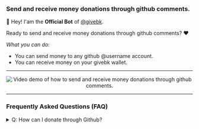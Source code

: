 ### Send and receive money donations through github comments. 

👋 Hey! I'am the **Official Bot** of [@givebk](https://github.com/givebk). 

Ready to send and receive money donations through github comments? ❤️

_What you can do:_

- You can send money to any github @username account.
- You can receive money on your givebk wallet.

---

<p align="center">
<img src="https://user-images.githubusercontent.com/97711978/164953144-b458ff34-482c-4db8-82af-685ae50a569b.gif"
  alt="Video demo of how to send and receive money donations through github comments.">
</p>

---

### Frequently Asked Questions (FAQ)

<details>
  <summary>Q: How can I donate through Github?</summary>
  <br />
A: The first step is to make sure @givebk-bot is a participant in the issue or pull request that you want to mention him.<br /><br />

  1 - request the bot join the issue/pr on https://givebk.io/cockpit/invite-bot.
  2 - mention <b>@givebk-bot</b> with <b>!give</b> command;<br />
  3 - mention <b>@github-username</b> to who you will donate;<br />
4 - and finally, add the amount.
<br /><br />
`@givebk-bot !give @github-username U$ 1.50`
<br /><br />
Remember: You must have a positive balance on your account or deposit first.
</details>


